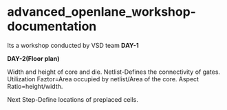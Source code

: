 # advanced_openlane_workshop-documentation
Its a workshop conducted by VSD team
**DAY-1**








**DAY-2(Floor plan)**

Width and height of core and die.
Netlist-Defines the connectivity of gates.
Utilization Faztor=Area occupied by netlist/Area of the core.
Aspect Ratio=height/width.

Next Step-Define locations of preplaced cells.


